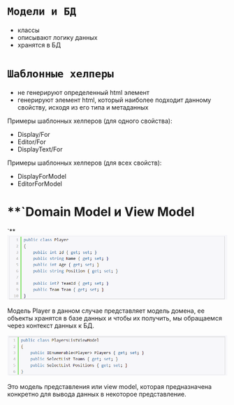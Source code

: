 # **`Модели и БД`**

- классы
- описывают логику данных
- хранятся в БД

# **`Шаблонные хелперы`**

- не генерируют определенный html элемент
- генерируют элемент html, который наиболее подходит данному свойству, исходя из его типа и метаданных

Примеры шаблонных хелперов (для одного свойства):
- Display/For
- Editor/For
- DisplayText/For

Примеры шаблонных хелперов (для всех свойств):
- DisplayForModel
- EditorForModel

# **`Domain Model и View Model
`**
![](images/1.png)

Модель Player в данном случае представляет модель домена, ее объекты хранятся в базе данных и чтобы их получить, мы обращаемся через контекст данных к БД.

![](images/2.png)

Это модель представления или view model, которая предназначена конкретно для вывода данных в некоторое представление.